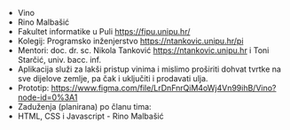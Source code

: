 - Vino
- Rino Malbašić
- Fakultet informatike u Puli https://fipu.unipu.hr/
- Kolegij: Programsko inženjerstvo https://ntankovic.unipu.hr/pi
- Mentori: doc. dr. sc. Nikola Tanković https://ntankovic.unipu.hr i Toni Starčić, univ. bacc. inf.
- Aplikacija služi za lakši pristup vinima i mislimo proširiti dohvat tvrtke na sve dijelove zemlje, pa čak i uključiti i prodavati ulja.
- Prototip: https://www.figma.com/file/LrDnFnrQiM4oWj4Vn99ihB/Vino?node-id=0%3A1
- Zaduženja (planirana) po članu tima:
- HTML, CSS i Javascript - Rino Malbašić
